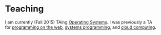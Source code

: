 # Teaching

I am currently (Fall 2015) TAing [Operating Systems](http://www.cdf.toronto.edu/~csc369h/fall/). I was previously a TA for [programming on the web](http://www.cs.toronto.edu/~delara/courses/csc309/), [systems programming](http://www.cdf.toronto.edu/~csc209h/summer/), and [cloud computing](http://www.cs.toronto.edu/~delara/courses/ece1779/).

